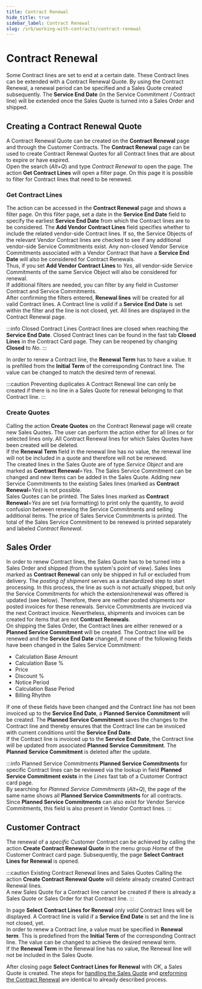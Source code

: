 ```yaml
---
title: Contract Renewal
hide_title: true
sidebar_label: Contract Renewal
slug: /srb/working-with-contracts/contract-renewal
---
```


# Contract Renewal
Some Contract lines are set to end at a certain date. These Contract lines can be extended with a Contract Renewal Quote. By using the Contract Renewal, a renewal period can be specified and a Sales Quote created subsequently. The **Service End Date** (in the Service Commitment / Contract line) will be extended once the Sales Quote is turned into a Sales Order and shipped.


## Creating a Contract Renewal Quote
A Contract Renewal Quote can be created on the **Contract Renewal** page and through the Customer Contracts. The **Contract Renewal** page can be used to create Contract Renewal Quotes for all Contract lines that are about to expire or have expired. <br/>
Open the search (*Alt+Q*) and type *Contract Renewal* to open the page. The action **Get Contract Lines** will open a filter page. On this page it is possible to filter for Contract lines that need to be renewed.


### Get Contract Lines
The action can be accessed in the **Contract Renewal** page and shows a filter page. On this filter page, set a date in the **Service End Date** field to specify the earliest **Service End Date** from which the Contract lines are to be considered. The **Add Vendor Contract Lines** field specifies whether to include the related vendor-side Contract lines. If so, the Service Objects of the relevant Vendor Contract lines are checked to see if any additional vendor-side Service Commitments exist. Any non-closed Vendor Service Commitments associated with a Vendor Contract that have a **Service End Date** will also be considered for Contract Renewals. <br/>
Thus, if you set **Add Vendor Contract Lines** to *Yes*, all vendor-side Service Commitments of the same Service Object will also be considered for renewal. <br/>
If additional filters are needed, you can filter by any field in Customer Contract and Service Commitments. <br/>
After confirming the filters entered, **Renewal lines** will be created for all valid Contract lines. A Contract line is *valid* if a **Service End Date** is set within the filter and the line is not closed, yet. All lines are displayed in the Contract Renewal page.

:::info Closed Contract Lines
Contract lines are closed when reaching the **Service End Date**. Closed Contract lines can be found in the fast tab **Closed Lines** in the Contract Card page. They can be reopened by changing **Closed** to *No*.
:::

In order to renew a Contract line, the **Renewal Term** has to have a value. It is prefilled from the **Initial Term** of the corresponding Contract line. The value can be changed to match the desired term of renewal.

:::caution Preventing duplicates
A Contract Renewal line can only be created if there is no line in a Sales Quote for renewal belonging to that Contract line.
:::


### Create Quotes
Calling the action **Create Quotes** on the Contract Renewal page will create new Sales Quotes. The user can perform the action either for all lines or for selected lines only. All Contract Renewal lines for which Sales Quotes have been created will be deleted. <br/>
If the **Renewal Term** field in the renewal line has no value, the renewal line will not be included in a quote and therefore will not be renewed. <br/>
The created lines in the Sales Quote are of type *Service Object* and are marked as **Contract Renewal**=*Yes*. The Sales Service Commitment can be changed and new items can be added in the Sales Quote. Adding new Service Commitments to the existing Sales lines (marked as **Contract Renewal**=*Yes*) is not possible. <br/>
Sales Quotes can be printed. The Sales lines marked as **Contract Renewal**=*Yes* are set (via formatting) to print only the quantity, to avoid confusion between renewing the Service Commitments and selling additional items. The price of Sales Service Commitments is printed. The total of the Sales Service Commitment to be renewed is printed separately and labeled *Contract Renewal*.


## Sales Order
In order to renew Contract lines, the Sales Quote has to be turned into a Sales Order and shipped (from the system's point of view). Sales lines marked as **Contract Renewal** can only be shipped in full or excluded from delivery. The *posting of shipment* serves as a standardized step to start processing. In this process, the line as such is not actually shipped, but only the Service Commitments for which the extension/renewal was offered is updated (see below). Therefore, there are neither posted shipments nor posted invoices for these renewals. Service Commitments are invoiced via the next Contract invoice. Nevertheless, shipments and invoices can be created for items that are not **Contract Renewals**. <br/>
On shipping the Sales Order, the Contract lines are either renewed or a **Planned Service Commitment** will be created. The Contract line will be renewed and the **Service End Date** changed, if none of the following fields have been changed in the Sales Service Commitment:
* Calculation Base Amount
* Calculation Base %
* Price
* Discount %
* Notice Period
* Calculation Base Period
* Billing Rhythm

If one of these fields have been changed and the Contract line has not been invoiced up to the **Service End Date**, a **Planned Service Commitment** will be created. The **Planned Service Commitment** saves the changes to the Contract line and thereby ensures that the Contract line can be invoiced with current conditions until the **Service End Date**. <br/>
If the Contract line is invoiced up to the **Service End Date**, the Contract line will be updated from associated **Planned Service Commitment**. The **Planned Service Commitment** is deleted after the update.

:::info Planned Service Commitments
**Planned Service Commitments** for specific Contract lines can be reviewed via the lookup in field **Planned Service Commitment exists** in the *Lines* fast tab of a Customer Contract card page. <br/>
By searching for *Planned Service Commitments* (*Alt+Q*), the page of the same name shows all **Planned Service Commitments** for all contracts. <br/>
Since **Planned Service Commitments** can also exist for Vendor Service Commitments, this field is also present in Vendor Contract lines.
:::


## Customer Contract
The renewal of a *specific* Customer Contract can be achieved by calling the action **Create Contract Renewal Quote** in the menu group *Home* of the Customer Contract card page. Subsequently, the page **Select Contract Lines for Renewal** is opened.

:::caution Existing Contract Renewal lines and Sales Quotes
Calling the action **Create Contract Renewal Quote** will delete already created Contract Renewal lines. <br/>
A new Sales Quote for a Contract line cannot be created if there is already a Sales Quote or Sales Order for that Contract line.
:::

In page **Select Contract Lines for Renewal** only *valid* Contract lines will be displayed. A Contract line is valid if a **Service End Date** is set and the line is not closed, yet. <br/>
In order to renew a Contract line, a value must be specified in **Renewal term**. This is predefined from the **Initial Term** of the corresponding Contract line. The value can be changed to achieve the desired renewal term. <br/>
If the **Renewal Term** in the Renewal line has no value, the Renewal line will not be included in the Sales Quote.

After closing page **Select Contract Lines for Renewal** with *OK*, a Sales Quote is created. The steps for [handling the Sales Quote](#create-quotes) and [preforming the Contract Renewal](#sales-order) are identical to already described process.
